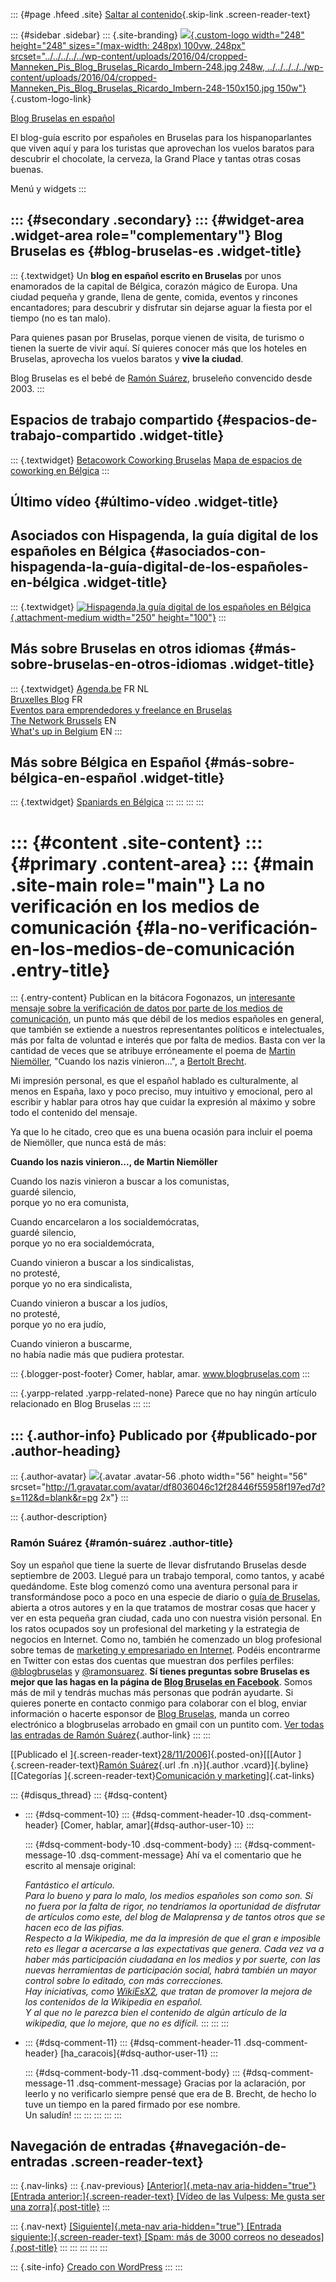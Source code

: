 ::: {#page .hfeed .site}
[Saltar al contenido](../../../../../index.html?p=13#content){.skip-link
.screen-reader-text}

::: {#sidebar .sidebar}
::: {.site-branding}
[![](../../../../../wp-content/uploads/2016/04/cropped-Manneken_Pis_Blog_Bruselas_Ricardo_Imbern-248.jpg){.custom-logo
width="248" height="248" sizes="(max-width: 248px) 100vw, 248px"
srcset="../../../../../wp-content/uploads/2016/04/cropped-Manneken_Pis_Blog_Bruselas_Ricardo_Imbern-248.jpg 248w, ../../../../../wp-content/uploads/2016/04/cropped-Manneken_Pis_Blog_Bruselas_Ricardo_Imbern-248-150x150.jpg 150w"}](../../../../../index.html){.custom-logo-link}

[Blog Bruselas en español](../../../../../index.html)

El blog-guía escrito por españoles en Bruselas para los hispanoparlantes
que viven aquí y para los turistas que aprovechan los vuelos baratos
para descubrir el chocolate, la cerveza, la Grand Place y tantas otras
cosas buenas.

Menú y widgets
:::

::: {#secondary .secondary}
::: {#widget-area .widget-area role="complementary"}
Blog Bruselas es {#blog-bruselas-es .widget-title}
----------------

::: {.textwidget}
Un **blog en español escrito en Bruselas** por unos enamorados de la
capital de Bélgica, corazón mágico de Europa. Una ciudad pequeña y
grande, llena de gente, comida, eventos y rincones encantadores; para
descubrir y disfrutar sin dejarse aguar la fiesta por el tiempo (no es
tan malo).

Para quienes pasan por Bruselas, porque vienen de visita, de turismo o
tienen la suerte de vivir aquí. Sí quieres conocer más que los hoteles
en Bruselas, aprovecha los vuelos baratos y **vive la ciudad**.

Blog Bruselas es el bebé de [Ramón Suárez](http://www.ramonsuarez.com),
bruseleño convencido desde 2003.
:::

Espacios de trabajo compartido {#espacios-de-trabajo-compartido .widget-title}
------------------------------

::: {.textwidget}
[Betacowork Coworking Bruselas](http://www.betacowork.com) [Mapa de
espacios de coworking en Bélgica](http://coworkingbelgium.com)
:::

Último vídeo {#último-vídeo .widget-title}
------------

Asociados con Hispagenda, la guía digital de los españoles en Bélgica {#asociados-con-hispagenda-la-guía-digital-de-los-españoles-en-bélgica .widget-title}
---------------------------------------------------------------------

::: {.textwidget}
[![Hispagenda,la guía digital de los españoles en
Bélgica](../../../../../wp-content/uploads/2010/04/Hispagenda-250px.gif "Hispagenda, la guía digital de los españoles en Bélgica"){.attachment-medium
width="250" height="100"}](http://www.hispagenda.com)
:::

Más sobre Bruselas en otros idiomas {#más-sobre-bruselas-en-otros-idiomas .widget-title}
-----------------------------------

::: {.textwidget}
[Agenda.be](http://www.agenda.be) FR NL\
[Bruxelles Blog](http://www.bxlblog.be/) FR\
[Eventos para emprendedores y freelance en
Bruselas](http://www.betacowork.com/events/)\
[The Network
Brussels](http://groups.yahoo.com/group/TheNetworkBrussels/) EN\
[What\'s up in Belgium](http://www.whatsupin.be/) EN
:::

Más sobre Bélgica en Español {#más-sobre-bélgica-en-español .widget-title}
----------------------------

::: {.textwidget}
[Spaniards en Bélgica](http://www.spaniards.es/paises/belgica)
:::
:::
:::
:::

::: {#content .site-content}
::: {#primary .content-area}
::: {#main .site-main role="main"}
La no verificación en los medios de comunicación {#la-no-verificación-en-los-medios-de-comunicación .entry-title}
================================================

::: {.entry-content}
Publican en la bitácora Fogonazos, un [interesante mensaje sobre la
verificación de datos por parte de los medios de
comunicación](http://fogonazos.blogspot.com/2006/11/periodismo-y-verificacin-de-datos.html),
un punto más que débil de los medios españoles en general, que también
se extiende a nuestros representantes políticos e intelectuales, más por
falta de voluntad e interés que por falta de medios. Basta con ver la
cantidad de veces que se atribuye erróneamente el poema de [Martin
Niemöller](http://es.wikipedia.org/wiki/Martin_Niem%C3%B6ller), "Cuando
los nazis vinieron...", a [Bertolt
Brecht](http://es.wikipedia.org/wiki/Bertolt_Brecht).

Mi impresión personal, es que el español hablado es culturalmente, al
menos en España, laxo y poco preciso, muy intuitivo y emocional, pero al
escribir y hablar para otros hay que cuidar la expresión al máximo y
sobre todo el contenido del mensaje.

Ya que lo he citado, creo que es una buena ocasión para incluir el poema
de Niemöller, que nunca está de más:

**Cuando los nazis vinieron..., de Martin Niemöller**

Cuando los nazis vinieron a buscar a los comunistas,\
guardé silencio,\
porque yo no era comunista,

Cuando encarcelaron a los socialdemócratas,\
guardé silencio,\
porque yo no era socialdemócrata,

Cuando vinieron a buscar a los sindicalistas,\
no protesté,\
porque yo no era sindicalista,

Cuando vinieron a buscar a los judíos,\
no protesté,\
porque yo no era judío,

Cuando vinieron a buscarme,\
no había nadie más que pudiera protestar.

::: {.blogger-post-footer}
Comer, hablar, amar. www.blogbruselas.com
:::

::: {.yarpp-related .yarpp-related-none}
Parece que no hay ningún artículo relacionado en Blog Bruselas
:::
:::

::: {.author-info}
Publicado por {#publicado-por .author-heading}
-------------

::: {.author-avatar}
![](http://1.gravatar.com/avatar/df8036046c12f28446f55958f197ed7d?s=56&d=blank&r=pg){.avatar
.avatar-56 .photo width="56" height="56"
srcset="http://1.gravatar.com/avatar/df8036046c12f28446f55958f197ed7d?s=112&d=blank&r=pg 2x"}
:::

::: {.author-description}
### Ramón Suárez {#ramón-suárez .author-title}

Soy un español que tiene la suerte de llevar disfrutando Bruselas desde
septiembre de 2003. Llegué para un trabajo temporal, como tantos, y
acabé quedándome. Este blog comenzó como una aventura personal para ir
transformándose poco a poco en una especie de diario o [guía de
Bruselas](../../../../../index.html), abierta a otros autores y en la
que tratamos de mostrar cosas que hacer y ver en esta pequeña gran
ciudad, cada uno con nuestra visión personal. En los ratos ocupados soy
un profesional del marketing y la estrategia de negocios en Internet.
Como no, también he comenzado un blog profesional sobre temas de
[marketing y empresariado en Internet](http://ramonsuarez.com). Podéis
encontrarme en Twitter con estas dos cuentas que muestran dos perfiles
perfiles: [\@blogbruselas](http://twitter.com/blogbruselas) y
[\@ramonsuarez](http://twitter.com/ramonsuarez). **Sí tienes preguntas
sobre Bruselas es mejor que las hagas en la página de [Blog Bruselas en
Facebook](http://www.facebook.com/blogbruselas)**. Somos más de mil y
tendrás muchas más personas que podrán ayudarte. Si quieres ponerte en
contacto conmigo para colaborar con el blog, enviar información o
hacerte esponsor de [Blog Bruselas](../../../../../index.html), manda un
correo electrónico a blogbruselas arrobado en gmail con un puntito com.
[Ver todas las entradas de Ramón
Suárez](../../../../2010/04/30/index.html?author=2){.author-link}
:::
:::

[[Publicado el
]{.screen-reader-text}[28/11/2006](../../../../../index.html?p=13)]{.posted-on}[[[Autor
]{.screen-reader-text}[Ramón
Suárez](../../../../2010/04/30/index.html?author=2){.url .fn
.n}]{.author .vcard}]{.byline}[[Categorías
]{.screen-reader-text}[Comunicación y
marketing](../../../../category/comunicacion-y-marketing/index.html)]{.cat-links}

::: {#disqus_thread}
::: {#dsq-content}
-   ::: {#dsq-comment-10}
    ::: {#dsq-comment-header-10 .dsq-comment-header}
    [Comer, hablar, amar]{#dsq-author-user-10}
    :::

    ::: {#dsq-comment-body-10 .dsq-comment-body}
    ::: {#dsq-comment-message-10 .dsq-comment-message}
    Ahí va el comentario que he escrito al mensaje original:

    *Fantástico el artículo.\
    Para lo bueno y para lo malo, los medios españoles son como son. Si
    no fuera por la falta de rigor, no tendríamos la oportunidad de
    disfrutar de artículos como este, del blog de Malaprensa y de tantos
    otros que se hacen eco de las pifias.\
    Respecto a la Wikipedia, me da la impresión de que el gran e
    imposible reto es llegar a acercarse a las expectativas que genera.
    Cada vez va a haber más participación ciudadana en los medios y por
    suerte, con las nuevas herramientas de participación social, habrá
    también un mayor control sobre lo editado, con más correcciones.\
    Hay iniciativas, como
    [WikiEsX2](http://estrella.lamatriz.org/category/wikipedia/), que
    tratan de promover la mejora de los contenidos de la Wikipedia en
    español.\
    Y al que no le parezca bien el contenido de algún artículo de la
    wikipedia, que lo mejore, que no es difícil.*
    :::
    :::
    :::

-   ::: {#dsq-comment-11}
    ::: {#dsq-comment-header-11 .dsq-comment-header}
    [ha\_caracois]{#dsq-author-user-11}
    :::

    ::: {#dsq-comment-body-11 .dsq-comment-body}
    ::: {#dsq-comment-message-11 .dsq-comment-message}
    Gracias por la aclaración, por leerlo y no verificarlo siempre pensé
    que era de B. Brecht, de hecho lo tuve un tiempo en la pared firmado
    por ese nombre.\
    Un saludín!
    :::
    :::
    :::
:::
:::

Navegación de entradas {#navegación-de-entradas .screen-reader-text}
----------------------

::: {.nav-links}
::: {.nav-previous}
[[Anterior]{.meta-nav aria-hidden="true"} [Entrada
anterior:]{.screen-reader-text} [Vídeo de las Vulpess: Me gusta ser una
zorra]{.post-title}](../../../../../index.html?p=12)
:::

::: {.nav-next}
[[Siguiente]{.meta-nav aria-hidden="true"} [Entrada
siguiente:]{.screen-reader-text} [Spam: más de 3000 correos no
deseados]{.post-title}](../../../../../index.html?p=14)
:::
:::
:::
:::
:::

::: {.site-info}
[Creado con WordPress](https://es.wordpress.org/)
:::
:::
